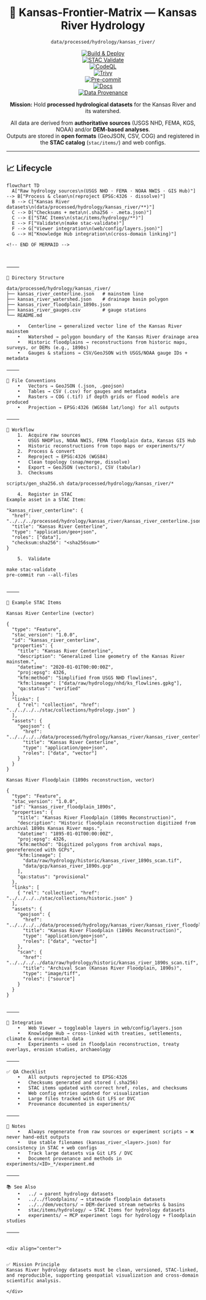 <div align="center">

# 🌊 Kansas-Frontier-Matrix — Kansas River Hydrology  
`data/processed/hydrology/kansas_river/`

[![Build & Deploy](https://github.com/bartytime4life/Kansas-Frontier-Matrix/actions/workflows/site.yml/badge.svg)](../../../.github/workflows/site.yml)  
[![STAC Validate](https://github.com/bartytime4life/Kansas-Frontier-Matrix/actions/workflows/stac-validate.yml/badge.svg)](../../../.github/workflows/stac-validate.yml)  
[![CodeQL](https://github.com/bartytime4life/Kansas-Frontier-Matrix/actions/workflows/codeql.yml/badge.svg)](../../../.github/workflows/codeql.yml)  
[![Trivy](https://github.com/bartytime4life/Kansas-Frontier-Matrix/actions/workflows/trivy.yml/badge.svg)](../../../.github/workflows/trivy.yml)  
[![Pre-commit](https://github.com/bartytime4life/Kansas-Frontier-Matrix/actions/workflows/pre-commit.yml/badge.svg)](../../../.pre-commit-config.yaml)  
[![Docs](https://img.shields.io/badge/docs-MCP%20Standards-blue.svg)](../../../docs/)  
[![Data Provenance](https://img.shields.io/badge/provenance-verified✅-green.svg)](../../../stac/items/hydrology/)  

**Mission:** Hold **processed hydrological datasets** for the Kansas River and its watershed.  

All data are derived from **authoritative sources** (USGS NHD, FEMA, KGS, NOAA) and/or **DEM-based analyses**.  
Outputs are stored in **open formats** (GeoJSON, CSV, COG) and registered in the **STAC catalog** (`stac/items/`) and web configs.  

</div>

---

## 📈 Lifecycle

```mermaid
flowchart TD
  A["Raw hydrology sources\n(USGS NHD · FEMA · NOAA NWIS · GIS Hub)"] --> B["Process & clean\n(reproject EPSG:4326 · dissolve)"]
  B --> C["Kansas River datasets\n(data/processed/hydrology/kansas_river/**)"]
  C --> D["Checksums + meta\n(.sha256 · .meta.json)"]
  C --> E["STAC Items\n(stac/items/hydrology/**)"]
  E --> F["Validate\n(make stac-validate)"]
  F --> G["Viewer integration\n(web/config/layers.json)"]
  G --> H["Knowledge Hub integration\n(cross-domain linking)"]

<!-- END OF MERMAID -->



⸻

📂 Directory Structure

data/processed/hydrology/kansas_river/
├── kansas_river_centerline.json   # mainstem line
├── kansas_river_watershed.json    # drainage basin polygon
├── kansas_river_floodplain_1890s.json
├── kansas_river_gauges.csv        # gauge stations
└── README.md

	•	Centerline → generalized vector line of the Kansas River mainstem
	•	Watershed → polygon boundary of the Kansas River drainage area
	•	Historic floodplains → reconstructions from historic maps, surveys, or DEMs (e.g., 1890s)
	•	Gauges & stations → CSV/GeoJSON with USGS/NOAA gauge IDs + metadata

⸻

🧭 File Conventions
	•	Vectors → GeoJSON (.json, .geojson)
	•	Tables → CSV (.csv) for gauges and metadata
	•	Rasters → COG (.tif) if depth grids or flood models are produced
	•	Projection → EPSG:4326 (WGS84 lat/long) for all outputs

⸻

🔄 Workflow
	1.	Acquire raw sources
	•	USGS NHDPlus, NOAA NWIS, FEMA floodplain data, Kansas GIS Hub
	•	Historic reconstructions from topo maps or experiments/*/
	2.	Process & convert
	•	Reproject → EPSG:4326 (WGS84)
	•	Clean topology (snap/merge, dissolve)
	•	Export → GeoJSON (vectors), CSV (tabular)
	3.	Checksums

scripts/gen_sha256.sh data/processed/hydrology/kansas_river/*

	4.	Register in STAC
Example asset in a STAC Item:

"kansas_river_centerline": {
  "href": "../../../processed/hydrology/kansas_river/kansas_river_centerline.json",
  "title": "Kansas River Centerline",
  "type": "application/geo+json",
  "roles": ["data"],
  "checksum:sha256": "<sha256sum>"
}

	5.	Validate

make stac-validate
pre-commit run --all-files


⸻

📑 Example STAC Items

Kansas River Centerline (vector)

{
  "type": "Feature",
  "stac_version": "1.0.0",
  "id": "kansas_river_centerline",
  "properties": {
    "title": "Kansas River Centerline",
    "description": "Generalized line geometry of the Kansas River mainstem.",
    "datetime": "2020-01-01T00:00:00Z",
    "proj:epsg": 4326,
    "kfm:method": "Simplified from USGS NHD flowlines",
    "kfm:lineage": ["data/raw/hydrology/nhd/ks_flowlines.gpkg"],
    "qa:status": "verified"
  },
  "links": [
    { "rel": "collection", "href": "../../../../stac/collections/hydrology.json" }
  ],
  "assets": {
    "geojson": {
      "href": "../../../../data/processed/hydrology/kansas_river/kansas_river_centerline.json",
      "title": "Kansas River Centerline",
      "type": "application/geo+json",
      "roles": ["data", "vector"]
    }
  }
}

Kansas River Floodplain (1890s reconstruction, vector)

{
  "type": "Feature",
  "stac_version": "1.0.0",
  "id": "kansas_river_floodplain_1890s",
  "properties": {
    "title": "Kansas River Floodplain (1890s Reconstruction)",
    "description": "Historic floodplain reconstruction digitized from archival 1890s Kansas River maps.",
    "datetime": "1895-01-01T00:00:00Z",
    "proj:epsg": 4326,
    "kfm:method": "Digitized polygons from archival maps, georeferenced with GCPs",
    "kfm:lineage": [
      "data/raw/hydrology/historic/kansas_river_1890s_scan.tif",
      "data/gcp/kansas_river_1890s.gcp"
    ],
    "qa:status": "provisional"
  },
  "links": [
    { "rel": "collection", "href": "../../../../stac/collections/historic.json" }
  ],
  "assets": {
    "geojson": {
      "href": "../../../../data/processed/hydrology/kansas_river/kansas_river_floodplain_1890s.json",
      "title": "Kansas River Floodplain (1890s Reconstruction)",
      "type": "application/geo+json",
      "roles": ["data", "vector"]
    },
    "scan": {
      "href": "../../../../data/raw/hydrology/historic/kansas_river_1890s_scan.tif",
      "title": "Archival Scan (Kansas River Floodplain, 1890s)",
      "type": "image/tiff",
      "roles": ["source"]
    }
  }
}


⸻

🔗 Integration
	•	Web Viewer → toggleable layers in web/config/layers.json
	•	Knowledge Hub → cross-linked with treaties, settlements, climate & environmental data
	•	Experiments → used in floodplain reconstruction, treaty overlays, erosion studies, archaeology

⸻

✅ QA Checklist
	•	All outputs reprojected to EPSG:4326
	•	Checksums generated and stored (.sha256)
	•	STAC items updated with correct href, roles, and checksums
	•	Web config entries updated for visualization
	•	Large files tracked with Git LFS or DVC
	•	Provenance documented in experiments/

⸻

📝 Notes
	•	Always regenerate from raw sources or experiment scripts → ❌ never hand-edit outputs
	•	Use stable filenames (kansas_river_<layer>.json) for consistency in STAC + web configs
	•	Track large datasets via Git LFS / DVC
	•	Document provenance and methods in experiments/<ID>_*/experiment.md

⸻

📚 See Also
	•	../ → parent hydrology datasets
	•	../../floodplains/ → statewide floodplain datasets
	•	../../dem/vectors/ → DEM-derived stream networks & basins
	•	stac/items/hydrology/ → STAC Items for hydrology datasets
	•	experiments/ → MCP experiment logs for hydrology + floodplain studies

⸻


<div align="center">


✅ Mission Principle
Kansas River hydrology datasets must be clean, versioned, STAC-linked, and reproducible, supporting geospatial visualization and cross-domain scientific analysis.

</div>
```
